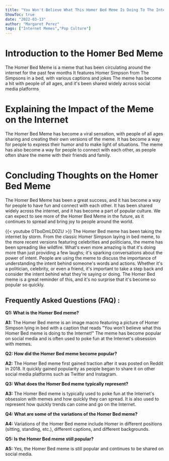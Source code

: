 ```yaml
---
title: "You Won't Believe What This Homer Bed Meme Is Doing To The Internet!"
ShowToc: true 
date: "2022-03-13"
author: "Margaret Perez" 
tags: ["Internet Memes","Pop Culture"]
---
```

# Introduction to the Homer Bed Meme

The Homer Bed Meme is a meme that has been circulating around the internet for the past few months It features Homer Simpson from The Simpsons in a bed, with various captions and jokes The meme has become a hit with people of all ages, and it's been shared widely across social media platforms

# Explaining the Impact of the Meme on the Internet

The Homer Bed Meme has become a viral sensation, with people of all ages sharing and creating their own versions of the meme. It has become a way for people to express their humor and to make light of situations. The meme has also become a way for people to connect with each other, as people often share the meme with their friends and family.

# Concluding Thoughts on the Homer Bed Meme

The Homer Bed Meme has been a great success, and it has become a way for people to have fun and connect with each other. It has been shared widely across the internet, and it has become a part of popular culture. We can expect to see more of the Homer Bed Meme in the future, as it continues to spread and bring joy to people around the world.

{{< youtube 0TboDmLD0ZU >}} 
The Homer Bed meme has been taking the internet by storm. From the classic Homer Simpson laying in bed meme, to the more recent versions featuring celebrities and politicians, the meme has been spreading like wildfire. What's even more amazing is that it's doing more than just providing a few laughs; it's sparking conversations about the power of intent. People are using the meme to discuss the importance of understanding the intent behind someone's words and actions. Whether it's a politician, celebrity, or even a friend, it's important to take a step back and consider the intent behind what they're saying or doing. The Homer Bed meme is a great reminder of this, and it's no surprise that it's become so popular so quickly.

## Frequently Asked Questions (FAQ) :
**Q1: What is the Homer Bed meme?**

**A1:** The Homer Bed meme is an image macro featuring a picture of Homer Simpson lying in bed with a caption that reads "You won't believe what this Homer Bed meme is doing to the Internet!" The meme has become popular on social media and is often used to poke fun at the Internet's obsession with memes.

**Q2: How did the Homer Bed meme become popular?**

**A2:** The Homer Bed meme first gained traction after it was posted on Reddit in 2018. It quickly gained popularity as people began to share it on other social media platforms such as Twitter and Instagram.

**Q3: What does the Homer Bed meme typically represent?**

**A3:** The Homer Bed meme is typically used to poke fun at the Internet's obsession with memes and how quickly they can spread. It is also used to represent how quickly trends can come and go on the Internet.

**Q4: What are some of the variations of the Homer Bed meme?**

**A4:** Variations of the Homer Bed meme include Homer in different positions (sitting, standing, etc.), different captions, and different backgrounds.

**Q5: Is the Homer Bed meme still popular?**

**A5:** Yes, the Homer Bed meme is still popular and continues to be shared on social media.



